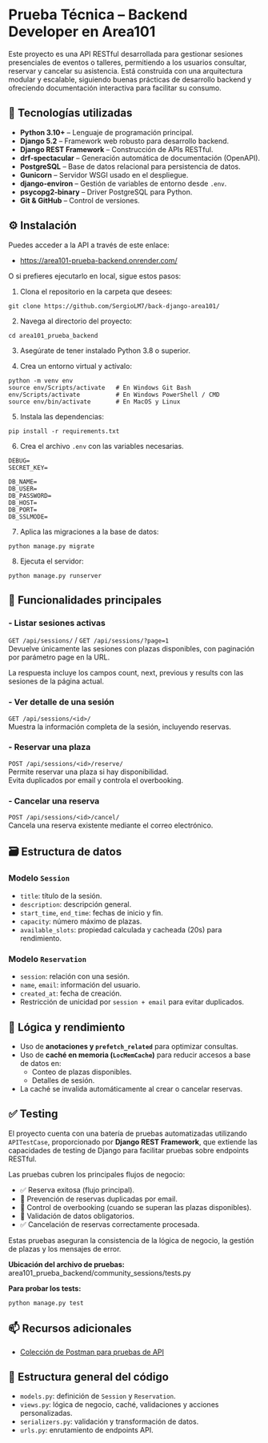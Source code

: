 # Prueba Técnica – Backend Developer en Area101

Este proyecto es una API RESTful desarrollada para gestionar sesiones presenciales de eventos o talleres, permitiendo a los usuarios consultar, reservar y cancelar su asistencia. Está construida con una arquitectura modular y escalable, siguiendo buenas prácticas de desarrollo backend y ofreciendo documentación interactiva para facilitar su consumo.


## 🚀 Tecnologías utilizadas

- **Python 3.10+** – Lenguaje de programación principal.
- **Django 5.2** – Framework web robusto para desarrollo backend.
- **Django REST Framework** – Construcción de APIs RESTful.
- **drf-spectacular** – Generación automática de documentación (OpenAPI).
- **PostgreSQL** – Base de datos relacional para persistencia de datos.
- **Gunicorn** – Servidor WSGI usado en el despliegue.
- **django-environ** – Gestión de variables de entorno desde `.env`.
- **psycopg2-binary** – Driver PostgreSQL para Python.
- **Git & GitHub** – Control de versiones.

## ⚙️ Instalación
Puedes acceder a la API a través de este enlace:

- https://area101-prueba-backend.onrender.com/

O si prefieres ejecutarlo en local, sigue estos pasos:

1. Clona el repositorio en la carpeta que desees:
```
git clone https://github.com/SergioLM7/back-django-area101/
```
2. Navega al directorio del proyecto:
```
cd area101_prueba_backend
```
3. Asegúrate de tener instalado Python 3.8 o superior.  

4. Crea un entorno virtual y actívalo:
```
python -m venv env
source env/Scripts/activate   # En Windows Git Bash
env/Scripts/activate          # En Windows PowerShell / CMD
source env/bin/activate       # En MacOS y Linux

```
5. Instala las dependencias:
```
pip install -r requirements.txt
```
6. Crea el archivo `.env` con las variables necesarias.
```
DEBUG=
SECRET_KEY=

DB_NAME=
DB_USER=
DB_PASSWORD=
DB_HOST=
DB_PORT=
DB_SSLMODE=
```
7. Aplica las migraciones a la base de datos:
```
python manage.py migrate
```
8. Ejecuta el servidor:

```
python manage.py runserver
```

## 🔧 Funcionalidades principales

### - Listar sesiones activas
`GET /api/sessions/` / `GET /api/sessions/?page=1`    
Devuelve únicamente las sesiones con plazas disponibles, con paginación por parámetro page en la URL.

La respuesta incluye los campos count, next, previous y results con las sesiones de la página actual.

### - Ver detalle de una sesión
`GET /api/sessions/<id>/`  
Muestra la información completa de la sesión, incluyendo reservas.

### - Reservar una plaza
`POST /api/sessions/<id>/reserve/`  
Permite reservar una plaza si hay disponibilidad.  
Evita duplicados por email y controla el overbooking.

### - Cancelar una reserva
`POST /api/sessions/<id>/cancel/`  
Cancela una reserva existente mediante el correo electrónico.

## 🗃️ Estructura de datos

### Modelo `Session`
- `title`: título de la sesión.
- `description`: descripción general.
- `start_time`, `end_time`: fechas de inicio y fin.
- `capacity`: número máximo de plazas.
- `available_slots`: propiedad calculada y cacheada (20s) para rendimiento.

### Modelo `Reservation`
- `session`: relación con una sesión.
- `name`, `email`: información del usuario.
- `created_at`: fecha de creación.
- Restricción de unicidad por `session + email` para evitar duplicados.

## 🧠 Lógica y rendimiento

- Uso de **anotaciones y `prefetch_related`** para optimizar consultas.
- Uso de **caché en memoria (`LocMemCache`)** para reducir accesos a base de datos en:
  - Conteo de plazas disponibles.
  - Detalles de sesión.
- La caché se invalida automáticamente al crear o cancelar reservas.

## ✅ Testing

El proyecto cuenta con una batería de pruebas automatizadas utilizando `APITestCase`, proporcionado por **Django REST Framework**, que extiende las capacidades de testing de Django para facilitar pruebas sobre endpoints RESTful.

Las pruebas cubren los principales flujos de negocio:

- ✅ Reserva exitosa (flujo principal).
- 🚫 Prevención de reservas duplicadas por email.
- 🚫 Control de overbooking (cuando se superan las plazas disponibles).
- 🚫 Validación de datos obligatorios.
- ✅ Cancelación de reservas correctamente procesada.

Estas pruebas aseguran la consistencia de la lógica de negocio, la gestión de plazas y los mensajes de error.

**Ubicación del archivo de pruebas:**  
area101_prueba_backend/community_sessions/tests.py

**Para probar los tests:**
```
python manage.py test
```

## 📫 Recursos adicionales

- [Colección de Postman para pruebas de API](./readme/Area101.postman_collection.json)


## 📂 Estructura general del código

- `models.py`: definición de `Session` y `Reservation`.
- `views.py`: lógica de negocio, caché, validaciones y acciones personalizadas.
- `serializers.py`: validación y transformación de datos.
- `urls.py`: enrutamiento de endpoints API.
